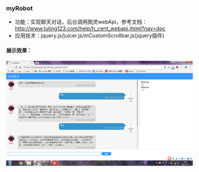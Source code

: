 ### myRobot
- 功能：实现聊天对话，后台调用图灵webApi，参考文档：http://www.tuling123.com/help/h_cent_webapi.jhtml?nav=doc
- 应用技术：jquery.js/juicer.js/mCustomScrollbar.js(jquery插件)
#### 展示效果：
![Image text](https://github.com/zhangyuanliang/myRobot/blob/master/img/img_1.png)
